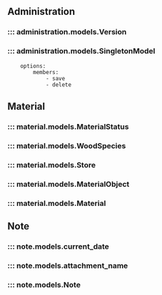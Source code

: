 ## Administration
### ::: administration.models.Version

### ::: administration.models.SingletonModel
        options:
            members:
                - save
                - delete

## Material
### ::: material.models.MaterialStatus

### ::: material.models.WoodSpecies

### ::: material.models.Store

### ::: material.models.MaterialObject

### ::: material.models.Material

## Note
### ::: note.models.current_date

### ::: note.models.attachment_name

### ::: note.models.Note
